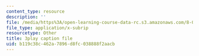 ```yaml
---
content_type: resource
description: ''
file: /media/https%3A/open-learning-course-data-rc.s3.amazonaws.com/8-05-quantum-physics-ii-fall-2013/b119c38c462a7896d8fc038888f2aacb_WFQ-UcH4jMM.srt
file_type: application/x-subrip
resourcetype: Other
title: 3play caption file
uid: b119c38c-462a-7896-d8fc-038888f2aacb
---
```

